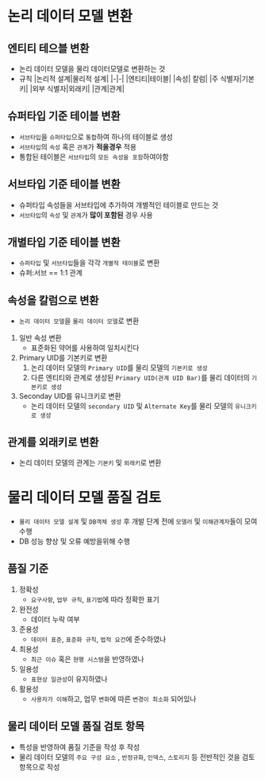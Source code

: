 # 논리 데이터 모델 변환

## 엔티티 테으블 변환

- 논리 데이터 모델을 물리 데이터모델로 변환하는 것
- 규칙
  |논리적 설계|물리적 설계|
  |-|-|
  |엔티티|테이블|
  |속성| 칼럼|
  |주 식별자|기본키|
  |외부 식별자|외래키|
  |관계|관계|

## 슈퍼타입 기준 테이블 변환

- `서브타입`을 `슈퍼타입`으로 `통합`하여 하나의 테이블로 생성
- `서브타입`의 `속성` 혹은 `관계`가 **적을경우** 적용
- 통합된 테이블은 `서브타입`의 `모든 속성을 포함`하여야함

## 서브타입 기준 테이블 변환

- 슈퍼타입 속성들을 서브타입에 추가하여 개별적인 테이블로 만드는 것
- `서브타입`의 `속성` 및 `관계`가 **많이 포함된** 경우 사용

## 개별타입 기준 테이블 변환

- `슈퍼타입` 및 `서브타입`들을 각각 `개별적 테이블`로 변환
- 슈퍼:서브 == 1:1 관계

## 속성을 칼럼으로 변환

- `논리 데이터 모델`을 `물리 데이터 모델`로 변환

1. 일반 속성 변환
   - 표준화된 약어를 사용하여 일치시킨다
2. Primary UID를 기본키로 변환
   1. 논리 데이터 모델의 `Primary UID`를 물리 모델의 `기본키로 생성`
   2. 다른 엔티티와 관계로 생성된 `Primary UID(관계 UID Bar)`를 물리 데이터의 `기본키로 생성`
3. Seconday UID를 유니크키로 변환
   - 논리 데이터 모델의 `secondary UID` 및 `Alternate Key`를 물리 모델의 `유니크키로 생성`

## 관계를 외래키로 변환

- 논리 데이터 모델의 관계는 `기본키` 및 `외래키`로 변환

# 물리 데이터 모델 품질 검토

- `물리 데이터 모델 설계` 및 `DB객체 생성` 후 개발 단계 전에 `모델러` 및 `이해관계자`들이 모여 수행
- DB 성능 향상 및 오류 예방을위해 수행

## 품질 기준

1. 정확성
   - `요구사항`, `업무 규칙`, `표기법`에 따라 정확한 표기
2. 완전성
   - 데이터 누락 여부
3. 준용성
   - `데이터 표준`, `표준화 규칙`, `법적 요건`에 준수하였나
4. 최용성
   - `최근 이슈` 혹은 `현행 시스템`을 반영하였나
5. 일용성
   - `표현상 일관성`이 유지하였나
6. 활용성
   - `사용자가 이해`하고, 업무 `변화`에 따른 `변경이 최소화` 되어있나

## 물리 데이터 모델 품질 검토 항목

- 특성을 반영하여 품질 기준을 작성 후 작성
- 물리 데이터 모델의 `주요 구성 요소` , `반정규화`, `인덱스`, `스토리지` 등 전반적인 것을 검토 항목으로 작성
